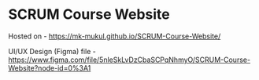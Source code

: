 
# SCRUM Course Website

Hosted on - https://mk-mukul.github.io/SCRUM-Course-Website/

UI/UX Design (Figma) file - 
https://www.figma.com/file/5nleSkLvDzCbaSCPqNhmyO/SCRUM-Course-Website?node-id=0%3A1

